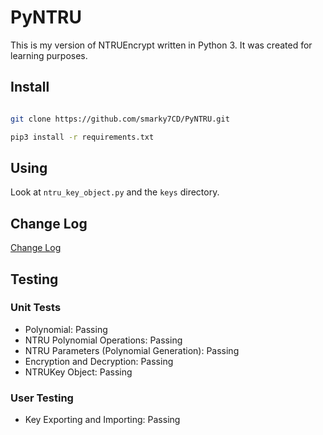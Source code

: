# PyNTRU

This is my version of NTRUEncrypt written in Python 3. It was created for learning purposes.


## Install

```bash

git clone https://github.com/smarky7CD/PyNTRU.git

pip3 install -r requirements.txt

```

## Using
 Look at ```ntru_key_object.py``` and the ```keys``` directory.

## Change Log

[Change Log](https://github.com/smarky7CD/PyNTRU/blob/master/changelog.md)

## Testing

### Unit Tests

* Polynomial: Passing
* NTRU Polynomial Operations: Passing
* NTRU Parameters (Polynomial Generation): Passing
* Encryption and Decryption: Passing
* NTRUKey Object: Passing

### User Testing
* Key Exporting and Importing: Passing
